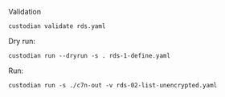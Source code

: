 Validation
```
custodian validate rds.yaml
```

Dry run:
```
custodian run --dryrun -s . rds-1-define.yaml
```

Run:
```
custodian run -s ./c7n-out -v rds-02-list-unencrypted.yaml
```
